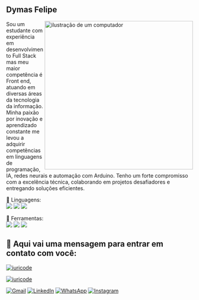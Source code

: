 ## Dymas Felipe



<img src="https://raw.githubusercontent.com/MicaelliMedeiros/micaellimedeiros/master/image/computer-illustration.png" alt="ilustração de um computador" min-width="400px" max-width="400px" width="400px" align="right">



<p align="left"> 
 Sou um estudante com experiência em desenvolvimento Full Stack mas meu maior competência é Front end, atuando em diversas áreas da tecnologia da informação. Minha paixão por inovação e aprendizado constante me levou a adquirir competências em linguagens de programação, IA, redes neurais e automação com Arduino. Tenho um forte compromisso com a excelência técnica, colaborando em projetos desafiadores e entregando soluções eficientes.
  
</p>


<p>
🦄 Linguagens:<br>
  <img src="https://img.shields.io/badge/Python-3776AB?style=for-the-badge&logo=python&logoColor=white"/>
  <img src="https://img.shields.io/badge/HTML-239120?style=for-the-badge&logo=html5&logoColor=white"/>
  <img src="https://img.shields.io/badge/CSS-239120?&style=for-the-badge&logo=css3&logoColor=white"/>
</p>

<p>
💼 Ferramentas:<br>
  <img src="https://img.shields.io/badge/-Git-333333?style=flat&logo=git"/>
  <img src="https://img.shields.io/badge/-GitHub-333333?style=flat&logo=github"/>
  <img src="https://img.shields.io/badge/-Visual%20Studio%20Code-333333?style=flat&logo=visual-studio-code&logoColor=007ACC"/>
</p>


## 💌 Aqui vai uma mensagem para entrar em contato com você:

[![iuricode](https://github-readme-stats.vercel.app/api?oDyKoz=iuricode&theme=dark)](https://github.com/anuraghazra/github-readme-stats)

[![iuricode](https://github-readme-stats.vercel.app/api/top-langs/?oDyKoz=iuricode&hide=html&layout=compact&theme=dark)](https://github.com/anuraghazra/github-readme-stats)


<p align="left">
  <a href="dymas10felipe20@gmai.com" title="Gmail">
  <img src="https://img.shields.io/badge/-Gmail-FF0000?style=flat-square&labelColor=FF0000&logo=gmail&logoColor=white&link=dymas10felipe20@gmail.com" alt="Gmail"/></a>
  <a href="https://www.linkedin.com/in/dymas-felipe/" title="LinkedIn">
  <img src="https://img.shields.io/badge/-Linkedin-0e76a8?style=flat-square&logo=Linkedin&logoColor=white&link=LINK-DO-SEU-LINKEDIN" alt="LinkedIn"/></a>
  <a href="https://whatsa.me/14997919470" title="WhatsApp">
  <img src="https://img.shields.io/badge/-WhatsApp-25d366?style=flat-square&labelColor=25d366&logo=whatsapp&logoColor=white&link=API-DO-SEU-WHATSAPP" alt="WhatsApp"/></a>
  <a href="https://www.instagram.com/dymais._/" title="Instagram">
  <img src="https://img.shields.io/badge/-Instagram-DF0174?style=flat-square&labelColor=DF0174&logo=instagram&logoColor=white&link=LINK-DO-SEU-INSTAGRAM" alt="Instagram"/></a>
</p>
